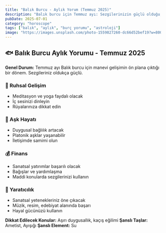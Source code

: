 ```yaml
---
title: "Balık Burcu - Aylık Yorum (Temmuz 2025)"
description: "Balık burcu için Temmuz ayı: Sezgilerinizin güçlü olduğu, yaratıcılığınızın dorukta olduğu bir ay. Ruhsal gelişim ve iç huzur arayışı."
pubDate: 2025-07-01
category: "horoscope"
tags: ["balık", "aylık", "burç yorumu", "astroloji"]
image: "https://images.unsplash.com/photo-1559827260-dc66d52bef19?w=800&h=600&fit=crop"
---
```


## 🐟 Balık Burcu Aylık Yorumu - Temmuz 2025

**Genel Durum:** Temmuz ayı Balık burcu için manevi gelişimin ön plana çıktığı bir dönem. Sezgileriniz oldukça güçlü.

### 🔮 Ruhsal Gelişim
- Meditasyon ve yoga faydalı olacak
- İç sesinizi dinleyin
- Rüyalarınıza dikkat edin

### 💝 Aşk Hayatı
- Duygusal bağlılık artacak
- Platonik aşklar yaşanabilir
- İletişimde samimi olun

### 💰 Finans
- Sanatsal yatırımlar başarılı olacak
- Bağışlar ve yardımlaşma
- Maddi konularda sezgilerinizi kullanın

### 🎨 Yaratıcılık
- Sanatsal yetenekleriniz öne çıkacak
- Müzik, resim, edebiyat alanında başarı
- Hayal gücünüzü kullanın

**Dikkat Edilecek Konular:** Aşırı duygusallık, kaçış eğilimi
**Şanslı Taşlar:** Ametist, Ayışığı
**Şanslı Element:** Su
